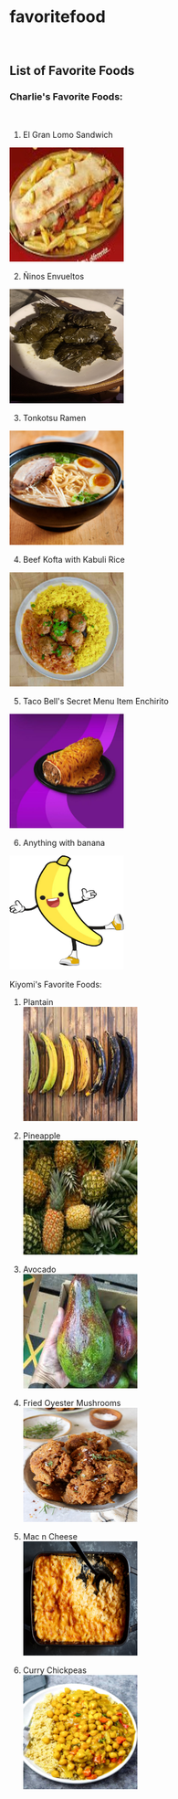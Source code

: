# favoritefood
<br />
<h2>List of Favorite Foods</h2>

<h3>Charlie's Favorite Foods:</h3>
<br />

1. El Gran Lomo Sandwich

<img src="./images/el-gran-lomo.jpeg" alt="lomo" width="200" height="200" />

2. Ñinos Envueltos

<img src="./images/ninos-envueltos.jpeg" alt="lomo" width="200" height="200" />

3. Tonkotsu Ramen


<img src="./images/tonkotsu-ramen.jpeg" alt="lomo" width="200" height="200" />

4. Beef Kofta with Kabuli Rice

<img src="./images/beef-kofta.jpeg" alt="lomo" width="200" height="200" />

5. Taco Bell's Secret Menu Item Enchirito

<img src="./images/enchirito.jpeg" alt="lomo" width="200" height="200" />

6. Anything with banana

<img src="./images/bananaman.png" alt="lomo" width="200" height="200" />


Kiyomi's Favorite Foods: 
<br />
1. Plantain 
                        <br /> <img src="images/download.jpeg" width="200" height="200" />
                        
2. Pineapple 
                      <br />   <img src= "images/images.jpeg" width="200" height="200" />
3. Avocado 
                        <br /> <img src= "images/download (1).jpeg" width="200" height="200"/>
4. Fried Oyester Mushrooms 
                       <br />  <img src= "images/Fried-Oyster-Mushrooms-5.jpeg" width="200" height="200"/>
5. Mac n Cheese 
                       <br />  <img src= "images/kwr-mac-and-cheese-articleLarge-v2.jpeg" width="200" height="200"/>
6. Curry Chickpeas 
                        <br /> <img src= "images/vegan-chickpea-curry-recipe.jpeg" width="200" height="200"/>


